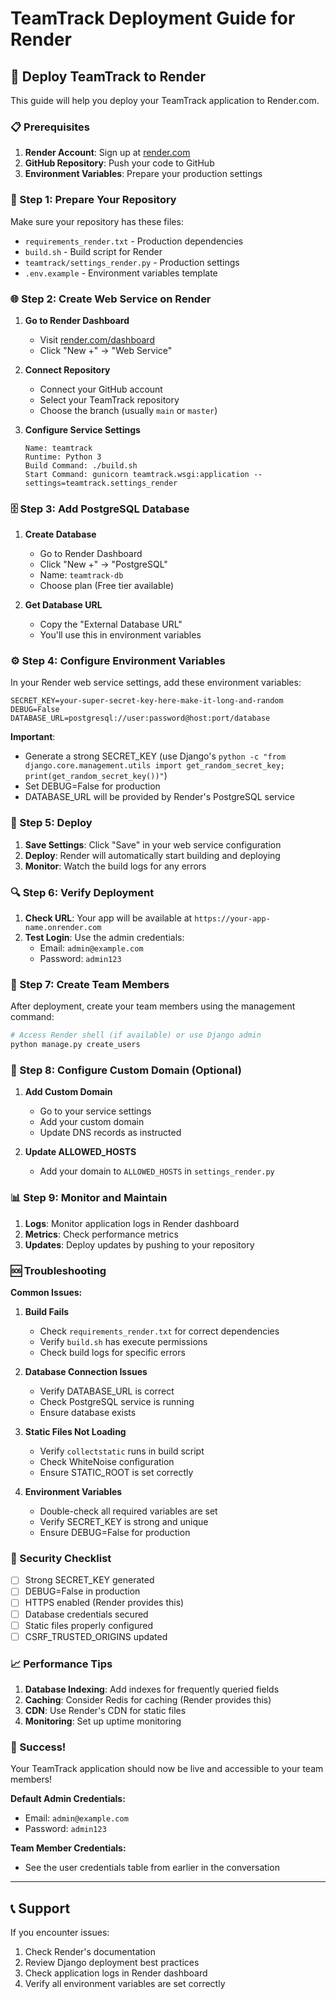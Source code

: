 # TeamTrack Deployment Guide for Render

## 🚀 Deploy TeamTrack to Render

This guide will help you deploy your TeamTrack application to Render.com.

### 📋 Prerequisites

1. **Render Account**: Sign up at [render.com](https://render.com)
2. **GitHub Repository**: Push your code to GitHub
3. **Environment Variables**: Prepare your production settings

### 🔧 Step 1: Prepare Your Repository

Make sure your repository has these files:
- `requirements_render.txt` - Production dependencies
- `build.sh` - Build script for Render
- `teamtrack/settings_render.py` - Production settings
- `.env.example` - Environment variables template

### 🌐 Step 2: Create Web Service on Render

1. **Go to Render Dashboard**
   - Visit [render.com/dashboard](https://render.com/dashboard)
   - Click "New +" → "Web Service"

2. **Connect Repository**
   - Connect your GitHub account
   - Select your TeamTrack repository
   - Choose the branch (usually `main` or `master`)

3. **Configure Service Settings**
   ```
   Name: teamtrack
   Runtime: Python 3
   Build Command: ./build.sh
   Start Command: gunicorn teamtrack.wsgi:application --settings=teamtrack.settings_render
   ```

### 🗄️ Step 3: Add PostgreSQL Database

1. **Create Database**
   - Go to Render Dashboard
   - Click "New +" → "PostgreSQL"
   - Name: `teamtrack-db`
   - Choose plan (Free tier available)

2. **Get Database URL**
   - Copy the "External Database URL"
   - You'll use this in environment variables

### ⚙️ Step 4: Configure Environment Variables

In your Render web service settings, add these environment variables:

```
SECRET_KEY=your-super-secret-key-here-make-it-long-and-random
DEBUG=False
DATABASE_URL=postgresql://user:password@host:port/database
```

**Important**: 
- Generate a strong SECRET_KEY (use Django's `python -c "from django.core.management.utils import get_random_secret_key; print(get_random_secret_key())"`)
- Set DEBUG=False for production
- DATABASE_URL will be provided by Render's PostgreSQL service

### 🚀 Step 5: Deploy

1. **Save Settings**: Click "Save" in your web service configuration
2. **Deploy**: Render will automatically start building and deploying
3. **Monitor**: Watch the build logs for any errors

### 🔍 Step 6: Verify Deployment

1. **Check URL**: Your app will be available at `https://your-app-name.onrender.com`
2. **Test Login**: Use the admin credentials:
   - Email: `admin@example.com`
   - Password: `admin123`

### 👥 Step 7: Create Team Members

After deployment, create your team members using the management command:

```bash
# Access Render shell (if available) or use Django admin
python manage.py create_users
```

### 🔧 Step 8: Configure Custom Domain (Optional)

1. **Add Custom Domain**
   - Go to your service settings
   - Add your custom domain
   - Update DNS records as instructed

2. **Update ALLOWED_HOSTS**
   - Add your domain to `ALLOWED_HOSTS` in `settings_render.py`

### 📊 Step 9: Monitor and Maintain

1. **Logs**: Monitor application logs in Render dashboard
2. **Metrics**: Check performance metrics
3. **Updates**: Deploy updates by pushing to your repository

### 🆘 Troubleshooting

**Common Issues:**

1. **Build Fails**
   - Check `requirements_render.txt` for correct dependencies
   - Verify `build.sh` has execute permissions
   - Check build logs for specific errors

2. **Database Connection Issues**
   - Verify DATABASE_URL is correct
   - Check PostgreSQL service is running
   - Ensure database exists

3. **Static Files Not Loading**
   - Verify `collectstatic` runs in build script
   - Check WhiteNoise configuration
   - Ensure STATIC_ROOT is set correctly

4. **Environment Variables**
   - Double-check all required variables are set
   - Verify SECRET_KEY is strong and unique
   - Ensure DEBUG=False for production

### 🔐 Security Checklist

- [ ] Strong SECRET_KEY generated
- [ ] DEBUG=False in production
- [ ] HTTPS enabled (Render provides this)
- [ ] Database credentials secured
- [ ] Static files properly configured
- [ ] CSRF_TRUSTED_ORIGINS updated

### 📈 Performance Tips

1. **Database Indexing**: Add indexes for frequently queried fields
2. **Caching**: Consider Redis for caching (Render provides this)
3. **CDN**: Use Render's CDN for static files
4. **Monitoring**: Set up uptime monitoring

### 🎉 Success!

Your TeamTrack application should now be live and accessible to your team members!

**Default Admin Credentials:**
- Email: `admin@example.com`
- Password: `admin123`

**Team Member Credentials:**
- See the user credentials table from earlier in the conversation

---

## 📞 Support

If you encounter issues:
1. Check Render's documentation
2. Review Django deployment best practices
3. Check application logs in Render dashboard
4. Verify all environment variables are set correctly
